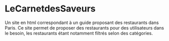 # LeCarnetdesSaveurs
Un site en html correspondant à un guide proposant des restaurants dans Paris. Ce site permet de
proposer des restaurants pour des utilisateurs dans le besoin, les restaurants étant notamment filtrés
selon des catégories.
